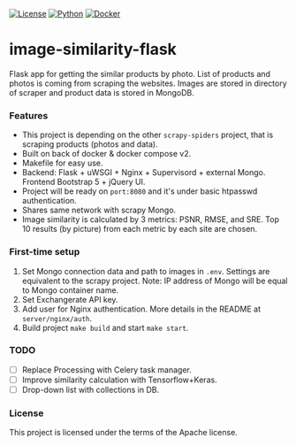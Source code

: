 [![License](https://img.shields.io/badge/license-Apache-blue.svg)]()
[![Python](https://img.shields.io/badge/python->=3.8-blue.svg)](https://www.python.org/downloads/)
[![Docker](https://img.shields.io/badge/docker-greeb.svg)](https://docs.docker.com/)
# image-similarity-flask
Flask app for getting the similar products by photo. 
List of products and photos is coming from scraping the websites. 
Images are stored in directory of scraper and product data is stored in MongoDB.
### Features
* This project is depending on the other `scrapy-spiders` project, 
that is scraping products (photos and data).
* Built on back of docker & docker compose v2.
* Makefile for easy use.
* Backend: Flask + uWSGI + Nginx + Supervisord + external Mongo. Frontend Bootstrap 5 + jQuery UI.
* Project will be ready on `port:8080` and it's under basic htpasswd authentication.
* Shares same network with scrapy Mongo.
* Image similarity is calculated by 3 metrics: PSNR, RMSE, and SRE. 
Top 10 results (by picture) from each metric by each site are chosen.
### First-time setup
1. Set Mongo connection data and path to images in `.env`. 
Settings are equivalent to the scrapy project. 
Note: IP address of Mongo will be equal to Mongo container name.
2. Set Exchangerate API key.
3. Add user for Nginx authentication. More details in the README at `server/nginx/auth`.
4. Build project `make build` and start `make start`.
### TODO
- [ ] Replace Processing with Celery task manager.
- [ ] Improve similarity calculation with Tensorflow+Keras.
- [ ] Drop-down list with collections in DB.
### License
This project is licensed under the terms of the Apache license.
